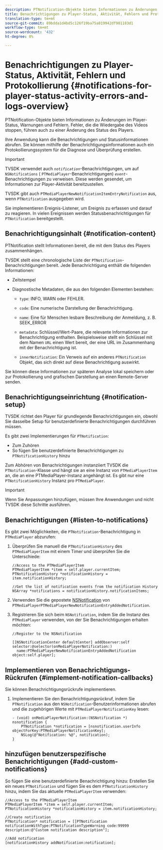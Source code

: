 ```yaml
---
description: PTNotification-Objekte bieten Informationen zu Änderungen im Player-Status, Warnungen und Fehlern. Fehler, die die Wiedergabe des Videos stoppen, führen auch zu einer Änderung des Status des Players.
title: Benachrichtigungen zu Player-Status, Aktivität, Fehlern und Protokollen
translation-type: tm+mt
source-git-commit: 89bdda1d4bd5c126f19ba75a819942df901183d1
workflow-type: tm+mt
source-wordcount: '432'
ht-degree: 0%

---
```



# Benachrichtigungen zu Player-Status, Aktivität, Fehlern und Protokollierung {#notifications-for-player-status-activity-errors-and-logs-overview}

PTNotification-Objekte bieten Informationen zu Änderungen im Player-Status, Warnungen und Fehlern. Fehler, die die Wiedergabe des Videos stoppen, führen auch zu einer Änderung des Status des Players.

Ihre Anwendung kann die Benachrichtigungen und Statusinformationen abrufen. Sie können mithilfe der Benachrichtigungsinformationen auch ein Protokollierungssystem für die Diagnose und Überprüfung erstellen.

>[!IMPORTANT]
>
>TVSDK verwendet auch *`notification`*-Benachrichtigungen, um auf `NSNotifications` ( `PTMediaPlayer`-Benachrichtigungen) *`event`*-Benachrichtigungen zu verweisen. Diese werden gesendet, um Informationen zur Player-Aktivität bereitzustellen.

TVSDK gibt auch `PTMediaPlayerNewNotificationItemEntryNotification` aus, wenn `PTNotification` ausgegeben wird.

Sie implementieren Ereignis-Listener, um Ereignis zu erfassen und darauf zu reagieren. In vielen Ereignissen werden Statusbenachrichtigungen für `PTNotification` bereitgestellt.

## Benachrichtigungsinhalt {#notification-content}

PTNotification stellt Informationen bereit, die mit dem Status des Players zusammenhängen.

TVSDK stellt eine chronologische Liste der `PTNotification`-Benachrichtigungen bereit. Jede Benachrichtigung enthält die folgenden Informationen:

* Zeitstempel
* Diagnostische Metadaten, die aus den folgenden Elementen bestehen:

   * `type`: INFO, WARN oder FEHLER.
   * `code`: Eine numerische Darstellung der Benachrichtigung.
   * `name`: Eine für Menschen lesbare Beschreibung der Anmeldung, z. B. SEEK_ERROR
   * `metadata`: Schlüssel/Wert-Paare, die relevante Informationen zur Benachrichtigung enthalten. Beispielsweise stellt ein Schlüssel mit dem Namen `URL` einen Wert bereit, der eine URL im Zusammenhang mit der Benachrichtigung ist.

   * `innerNotification`: Ein Verweis auf ein anderes  `PTNotification` Objekt, das sich direkt auf diese Benachrichtigung auswirkt.

Sie können diese Informationen zur späteren Analyse lokal speichern oder zur Protokollierung und grafischen Darstellung an einen Remote-Server senden.

## Benachrichtigungseinrichtung {#notification-setup}

TVSDK richtet den Player für grundlegende Benachrichtigungen ein, obwohl Sie dasselbe Setup für benutzerdefinierte Benachrichtigungen durchführen müssen.

Es gibt zwei Implementierungen für `PTNotification`:

* Zum Zuhören
* So fügen Sie benutzerdefinierte Benachrichtigungen zu `PTNotificationHistory` hinzu

Zum Abhören von Benachrichtigungen instanziiert TVSDK die `PTNotification`-Klasse und hängt sie an eine Instanz von `PTMediaPlayerItem` an, die an eine PTMediaPlayer-Instanz angehängt ist. Es gibt nur eine `PTNotificationHistory` Instanz pro `PTMediaPlayer`.

>[!IMPORTANT]
>
>Wenn Sie Anpassungen hinzufügen, müssen Ihre Anwendungen und nicht TVSDK diese Schritte ausführen.

## Benachrichtigungen {#listen-to-notifications}

Es gibt zwei Möglichkeiten, die `PTNotification`-Benachrichtigung in `PTMediaPlayer` abzurufen:

1. Überprüfen Sie manuell die `PTNotificationHistory` des `PTMediaPlayerItem` mit einem Timer und überprüfen Sie die Unterschiede:

   ```
   //Access to the PTMediaPlayerItem  
   PTMediaPlayerItem *item = self.player.currentItem; 
   PTNotificationHistory *notificationHistory = item.notificationHistory; 
   
   //Get the list of notification events from the notification History  
   NSArray *notifications = notificationHistory.notificationItems;
   ```

1. Verwenden Sie die gepostete [NSNotification](https://developer.apple.com/library/mac/%23documentation/Cocoa/Reference/Foundation/Classes/NSNotification_Class/Reference/Reference.html) von `PTMediaPlayerPTMediaPlayerNewNotificationEntryAddedNotification`.
1. Registrieren Sie sich beim `NSNotification`, indem Sie die Instanz des `PTMediaPlayer` verwenden, von der Sie Benachrichtigungen erhalten möchten:

   ```
   //Register to the NSNotification 
   
   [[NSNotificationCenter defaultCenter] addObserver:self selector:@selector(onMediaPlayerNotification:)  
     name:PTMediaPlayerNewNotificationEntryAddedNotification object:self.player];
   ```

## Implementieren von Benachrichtigungs-Rückrufen {#implement-notification-callbacks}

Sie können Benachrichtigungsrückrufe implementieren.

1. Implementieren Sie den Benachrichtigungsrückruf, indem Sie `PTNotification` aus den `NSNotification`-Benutzerinformationen abrufen und die zugehörigen Werte mit `PTMediaPlayerNotificationKey` lesen:

   ```
   - (void) onMediaPlayerNotification:(NSNotification *) nsnotification { 
       PTNotification *notification = [nsnotification.userInfo objectForKey:PTMediaPlayerNotificationKey]; 
       NSLog(@"Notification: %@", notification); 
   }
   ```

## hinzufügen benutzerspezifische Benachrichtigungen {#add-custom-notifications}

So fügen Sie eine benutzerdefinierte Benachrichtigung hinzu:
Erstellen Sie ein neues `PTNotification` und fügen Sie es dem `PTNotificationHistory` hinzu, indem Sie das aktuelle `PTMediaPlayerItem` verwenden:

```
//Access to the PTMediaPlayerItem  
PTMediaPlayerItem *item = self.player.currentItem; 
PTNotificationHistory *notificationHistory = item.notificationHistory; 
 
//Create notification 
PTNotification* notification = [[PTNotification notificationWithType:PTNotificationTypeWarning code:99999 description:@"Custom notification description"]; 
 
//Add notification 
[notificationHistory addNotification:notification];
```
